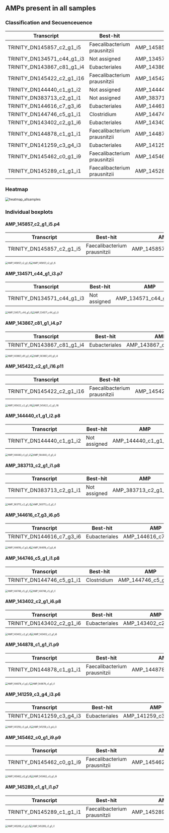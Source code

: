 ## AMPs present in all samples

### Classification and Secuenceuence
| Transcript                 | Best-hit                     | AMP                      | Secuence                    |
| -------------------------- | ---------------------------- | ------------------------ | --------------------------- |
| TRINITY_DN145857_c2_g1_i5  | Faecalibacterium prausnitzii | AMP_145857_c2_g1_i5.p4   | ENEWNIRRRGGFDRSEESQGLTEHGNC |
| TRINITY_DN134571_c44_g1_i3 | Not assigned                 | AMP_134571_c44_g1_i3.p7  | MGSTPIASTNM                 |
| TRINITY_DN143867_c81_g1_i4 | Eubacteriales                | AMP_143867_c81_g1_i4.p7  | GQDAG                       |
| TRINITY_DN145422_c2_g1_i16 | Faecalibacterium prausnitzii | AMP_145422_c2_g1_i16.p11 | MKRPVQPEK                   |
| TRINITY_DN144440_c1_g1_i2  | Not assigned                 | AMP_144440_c1_g1_i2.p8   | MGSTPIAST                   |
| TRINITY_DN383713_c2_g1_i1  | Not assigned                 | AMP_383713_c2_g1_i1.p8   | MGSTPIASTND                 |
| TRINITY_DN144616_c7_g3_i6  | Eubacteriales                | AMP_144616_c7_g3_i6.p5   | GDANPRLVSCGAALYKWR          |
| TRINITY_DN144746_c5_g1_i1  | Clostridium                  | AMP_144746_c5_g1_i1.p8   | MRGHTGLMSSVKLSC             |
| TRINITY_DN143402_c2_g1_i6  | Eubacteriales                | AMP_143402_c2_g1_i6.p8   | EESPGFAGQAAG                |
| TRINITY_DN144878_c1_g1_i1  | Faecalibacterium prausnitzii | AMP_144878_c1_g1_i1.p9   | KKKGAKTEG                   |
| TRINITY_DN141259_c3_g4_i3  | Eubacteriales                | AMP_141259_c3_g4_i3.p6   | MQQH                        |
| TRINITY_DN145462_c0_g1_i9  | Faecalibacterium prausnitzii | AMP_145462_c0_g1_i9.p9   | MGDYAAL                     |
| TRINITY_DN145289_c1_g1_i1  | Faecalibacterium prausnitzii | AMP_145289_c1_g1_i1.p7   | MGGYAAL                     |

### Heatmap
<img src="../07_heatmaps_boxplots/02_allsamples/heatmap_log10.svg" alt="heatmap_allsamples" style="zoom:75%;"/>

### Individual boxplots
#### AMP_145857_c2_g1_i5.p4
| Transcript                | Best-hit                     | AMP                    | Secuence                    |
| ------------------------- | ---------------------------- | ---------------------- | --------------------------- |
| TRINITY_DN145857_c2_g1_i5 | Faecalibacterium prausnitzii | AMP_145857_c2_g1_i5.p4 | ENEWNIRRRGGFDRSEESQGLTEHGNC |

<img src="../07_heatmaps_boxplots/02_allsamples/abundance/AMP_145857_c2_g1_i5.svg" alt="AMP_145857_c2_g1_i5" style="zoom:50%;"/><img src="../07_heatmaps_boxplots/02_allsamples/log10/AMP_145857_c2_g1_i5_log10.svg" alt="AMP_145857_c2_g1_i5" style="zoom:50%;"/>

#### AMP_134571_c44_g1_i3.p7

| Transcript                 | Best-hit     | AMP                     | Secuence    |
| -------------------------- | ------------ | ----------------------- | ----------- |
| TRINITY_DN134571_c44_g1_i3 | Not assigned | AMP_134571_c44_g1_i3.p7 | MGSTPIASTNM |

<img src="../07_heatmaps_boxplots/02_allsamples/abundance/AMP_134571_c44_g1_i3.svg" alt="AMP_134571_c44_g1_i3" style="zoom:50%;"/><img src="../07_heatmaps_boxplots/02_allsamples/log10/AMP_134571_c44_g1_i3_log10.svg" alt="AMP_134571_c44_g1_i3" style="zoom:50%;"/>

#### AMP_143867_c81_g1_i4.p7

| Transcript                 | Best-hit      | AMP                     | Secuence |
| -------------------------- | ------------- | ----------------------- | -------- |
| TRINITY_DN143867_c81_g1_i4 | Eubacteriales | AMP_143867_c81_g1_i4.p7 | GQDAG    |

<img src="../07_heatmaps_boxplots/02_allsamples/abundance/AMP_143867_c81_g1_i4.svg" alt="AMP_143867_c81_g1_i4" style="zoom:50%;"/><img src="../07_heatmaps_boxplots/02_allsamples/log10/AMP_143867_c81_g1_i4_log10.svg" alt="AMP_143867_c81_g1_i4" style="zoom:50%;"/>

#### AMP_145422_c2_g1_i16.p11

| Transcript                 | Best-hit                     | AMP                      | Secuence  |
| -------------------------- | ---------------------------- | ------------------------ | --------- |
| TRINITY_DN145422_c2_g1_i16 | Faecalibacterium prausnitzii | AMP_145422_c2_g1_i16.p11 | MKRPVQPEK |

<img src="../07_heatmaps_boxplots/02_allsamples/abundance/AMP_145422_c2_g1_i16.svg" alt="AMP_145422_c2_g1_i16" style="zoom:50%;"/><img src="../07_heatmaps_boxplots/02_allsamples/log10/AMP_145422_c2_g1_i16_log10.svg" alt="AMP_145422_c2_g1_i16" style="zoom:50%;"/>

#### AMP_144440_c1_g1_i2.p8

| Transcript                | Best-hit     | AMP                    | Secuence  |
| ------------------------- | ------------ | ---------------------- | --------- |
| TRINITY_DN144440_c1_g1_i2 | Not assigned | AMP_144440_c1_g1_i2.p8 | MGSTPIAST |

<img src="../07_heatmaps_boxplots/02_allsamples/abundance/AMP_144440_c1_g1_i2.svg" alt="AMP_144440_c1_g1_i2" style="zoom:50%;"/><img src="../07_heatmaps_boxplots/02_allsamples/log10/AMP_144440_c1_g1_i2_log10.svg" alt="AMP_144440_c1_g1_i2" style="zoom:50%;"/>

#### AMP_383713_c2_g1_i1.p8

| Transcript                | Best-hit     | AMP                    | Secuence    |
| ------------------------- | ------------ | ---------------------- | ----------- |
| TRINITY_DN383713_c2_g1_i1 | Not assigned | AMP_383713_c2_g1_i1.p8 | MGSTPIASTND |

<img src="../07_heatmaps_boxplots/02_allsamples/abundance/AMP_383713_c2_g1_i1.svg" alt="AMP_383713_c2_g1_i1" style="zoom:50%;"/><img src="../07_heatmaps_boxplots/02_allsamples/log10/AMP_383713_c2_g1_i1_log10.svg" alt="AMP_383713_c2_g1_i1" style="zoom:50%;"/>

#### AMP_144616_c7_g3_i6.p5

| Transcript                | Best-hit      | AMP                    | Secuence           |
| ------------------------- | ------------- | ---------------------- | ------------------ |
| TRINITY_DN144616_c7_g3_i6 | Eubacteriales | AMP_144616_c7_g3_i6.p5 | GDANPRLVSCGAALYKWR |

<img src="../07_heatmaps_boxplots/02_allsamples/abundance/AMP_144616_c7_g3_i6.svg" alt="AMP_144616_c7_g3_i6" style="zoom:50%;"/><img src="../07_heatmaps_boxplots/02_allsamples/log10/AMP_144616_c7_g3_i6_log10.svg" alt="AMP_144616_c7_g3_i6" style="zoom:50%;"/>

#### AMP_144746_c5_g1_i1.p8

| Transcript                | Best-hit    | AMP                    | Secuence        |
| ------------------------- | ----------- | ---------------------- | --------------- |
| TRINITY_DN144746_c5_g1_i1 | Clostridium | AMP_144746_c5_g1_i1.p8 | MRGHTGLMSSVKLSC |

<img src="../07_heatmaps_boxplots/02_allsamples/abundance/AMP_144746_c5_g1_i1.svg" alt="AMP_144746_c5_g1_i1" style="zoom:50%;"/><img src="../07_heatmaps_boxplots/02_allsamples/log10/AMP_144746_c5_g1_i1_log10.svg" alt="AMP_144746_c5_g1_i1" style="zoom:50%;"/>

#### AMP_143402_c2_g1_i6.p8

| Transcript                | Best-hit      | AMP                    | Secuence     |
| ------------------------- | ------------- | ---------------------- | ------------ |
| TRINITY_DN143402_c2_g1_i6 | Eubacteriales | AMP_143402_c2_g1_i6.p8 | EESPGFAGQAAG |

<img src="../07_heatmaps_boxplots/02_allsamples/abundance/AMP_143402_c2_g1_i6.svg" alt="AMP_143402_c2_g1_i6" style="zoom:50%;"/><img src="../07_heatmaps_boxplots/02_allsamples/log10/AMP_143402_c2_g1_i6_log10.svg" alt="AMP_143402_c2_g1_i6" style="zoom:50%;"/>

#### AMP_144878_c1_g1_i1.p9

| Transcript                | Best-hit                     | AMP                    | Secuence  |
| ------------------------- | ---------------------------- | ---------------------- | --------- |
| TRINITY_DN144878_c1_g1_i1 | Faecalibacterium prausnitzii | AMP_144878_c1_g1_i1.p9 | KKKGAKTEG |

<img src="../07_heatmaps_boxplots/02_allsamples/abundance/AMP_144878_c1_g1_i1.svg" alt="AMP_144878_c1_g1_i1" style="zoom:50%;"/><img src="../07_heatmaps_boxplots/02_allsamples/log10/AMP_144878_c1_g1_i1_log10.svg" alt="AMP_144878_c1_g1_i1" style="zoom:50%;"/>

#### AMP_141259_c3_g4_i3.p6

| Transcript                | Best-hit      | AMP                    | Secuence |
| ------------------------- | ------------- | ---------------------- | -------- |
| TRINITY_DN141259_c3_g4_i3 | Eubacteriales | AMP_141259_c3_g4_i3.p6 | MQQH     |

<img src="../07_heatmaps_boxplots/02_allsamples/abundance/AMP_141259_c3_g4_i3.svg" alt="AMP_141259_c3_g4_i3" style="zoom:50%;"/><img src="../07_heatmaps_boxplots/02_allsamples/log10/AMP_141259_c3_g4_i3_log10.svg" alt="AMP_141259_c3_g4_i3" style="zoom:50%;"/>

#### AMP_145462_c0_g1_i9.p9

| Transcript                | Best-hit                     | AMP                    | Secuence |
| ------------------------- | ---------------------------- | ---------------------- | -------- |
| TRINITY_DN145462_c0_g1_i9 | Faecalibacterium prausnitzii | AMP_145462_c0_g1_i9.p9 | MGDYAAL  |

<img src="../07_heatmaps_boxplots/02_allsamples/abundance/AMP_145462_c0_g1_i9.svg" alt="AMP_145462_c0_g1_i9" style="zoom:50%;"/><img src="../07_heatmaps_boxplots/02_allsamples/log10/AMP_145462_c0_g1_i9_log10.svg" alt="AMP_145462_c0_g1_i9" style="zoom:50%;"/>

#### AMP_145289_c1_g1_i1.p7

| Transcript                | Best-hit                     | AMP                    | Secuence |
| ------------------------- | ---------------------------- | ---------------------- | -------- |
| TRINITY_DN145289_c1_g1_i1 | Faecalibacterium prausnitzii | AMP_145289_c1_g1_i1.p7 | MGGYAAL  |

<img src="../07_heatmaps_boxplots/02_allsamples/abundance/AMP_145289_c1_g1_i1.svg" alt="AMP_145289_c1_g1_i1" style="zoom:50%;"/><img src="../07_heatmaps_boxplots/02_allsamples/log10/AMP_145289_c1_g1_i1_log10.svg" alt="AMP_145289_c1_g1_i1" style="zoom:50%;"/>